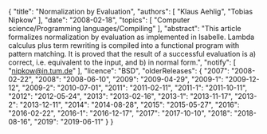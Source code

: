 {
    "title": "Normalization by Evaluation",
    "authors": [
        "Klaus Aehlig",
        "Tobias Nipkow"
    ],
    "date": "2008-02-18",
    "topics": [
        "Computer science/Programming languages/Compiling"
    ],
    "abstract": "This article formalizes normalization by evaluation as implemented in Isabelle. Lambda calculus plus term rewriting is compiled into a functional program with pattern matching. It is proved that the result of a successful evaluation is a) correct, i.e. equivalent to the input, and b) in normal form.",
    "notify": [
        "nipkow@in.tum.de"
    ],
    "licence": "BSD",
    "olderReleases": {
        "2007": "2008-02-22",
        "2008": "2008-06-10",
        "2009": "2009-04-29",
        "2009-1": "2009-12-12",
        "2009-2": "2010-07-01",
        "2011": "2011-02-11",
        "2011-1": "2011-10-11",
        "2012": "2012-05-24",
        "2013": "2013-02-16",
        "2013-1": "2013-11-17",
        "2013-2": "2013-12-11",
        "2014": "2014-08-28",
        "2015": "2015-05-27",
        "2016": "2016-02-22",
        "2016-1": "2016-12-17",
        "2017": "2017-10-10",
        "2018": "2018-08-16",
        "2019": "2019-06-11"
    }
}